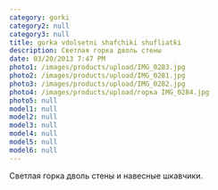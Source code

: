 ```yaml
---
category: gorki
category2: null
category3: null
title: gorka vdolsetni shafchiki shufliatki
description: Светлая горка дволь стены
date: 03/20/2013 7:47 PM
photo1: /images/products/upload/IMG_0283.jpg
photo2: /images/products/upload/IMG_0281.jpg
photo3: /images/products/upload/IMG_0282.jpg
photo4: /images/products/upload/горка IMG_0284.jpg
photo5: null
model1: null
model2: null
model3: null
model4: null
model5: null
model6: null
---
```

Светлая горка дволь стены и навесные шкавчики.
